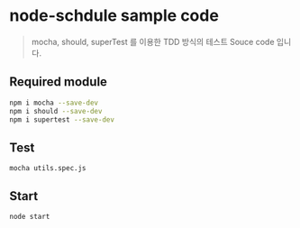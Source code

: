 # node-schdule sample code
> mocha, should, superTest 를 이용한 TDD 방식의 테스트 Souce code 입니다.

## Required module

```sh
npm i mocha --save-dev
npm i should --save-dev
npm i supertest --save-dev

```

## Test
```
mocha utils.spec.js
```


## Start
```sh
node start
```


